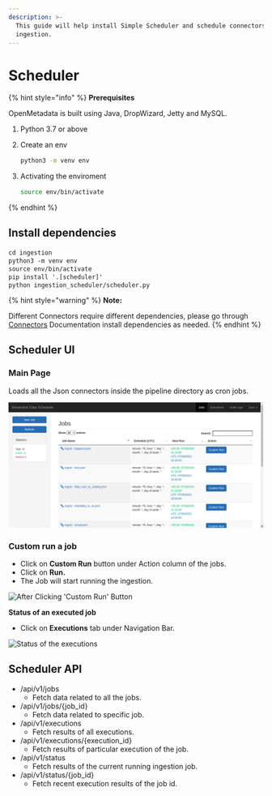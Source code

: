 ```yaml
---
description: >-
  This guide will help install Simple Scheduler and schedule connectors for
  ingestion.
---
```


# Scheduler

{% hint style="info" %}
**Prerequisites**

OpenMetadata is built using Java, DropWizard, Jetty and MySQL.

1. Python 3.7 or above
2. Create an env

   ```bash
   python3 -m venv env
   ```

3. Activating the enviroment

   ```bash
   source env/bin/activate
   ```
{% endhint %}

## Install dependencies

```text
cd ingestion
python3 -m venv env
source env/bin/activate
pip install '.[scheduler]'
python ingestion_scheduler/scheduler.py
```

{% hint style="warning" %}
**Note:**

Different Connectors require different dependencies, please go through [Connectors](https://docs.open-metadata.org/install/metadata-ingestion/connectors) Documentation install dependencies as needed.
{% endhint %}

## Scheduler UI

### Main Page

Loads all the Json connectors inside the pipeline directory as cron jobs.

![](../../.gitbook/assets/screenshot-from-2021-07-26-21-08-17%20%281%29%20%282%29%20%282%29%20%282%29%20%283%29%20%284%29%20%284%29%20%285%29%20%283%29%20%283%29.png)

### Custom run a job

* Click on **Custom Run** button under Action column of the jobs.
* Click on **Run.**
* The Job will start running the ingestion.

![After Clicking &apos;Custom Run&apos; Button](../../.gitbook/assets/screenshot-from-2021-07-26-21-08-30.png)

**Status of an executed job**

* Click on **Executions** tab under Navigation Bar.

![Status of the executions](../../.gitbook/assets/screenshot-from-2021-07-26-23-57-46.png)

## Scheduler API

* /api/v1/jobs
  * Fetch data related to all the jobs. 
* /api/v1/jobs/{job\_id}
  * Fetch data related to specific job.
* /api/v1/executions
  * Fetch results of all executions.
* /api/v1/executions/{execution\_id}
  * Fetch results of particular execution of the job.
* /api/v1/status
  * Fetch results of the current running ingestion job.
* /api/v1/status/{job\_id}
  * Fetch recent execution results of the job id.


